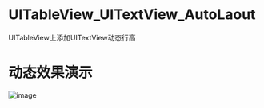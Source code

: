 # UITableView_UITextView_AutoLaout
UITableView上添加UITextView动态行高
# 动态效果演示
![image](https://github.com/shanggquan/UITableView_UITextView_AutoLaout/blob/master/%E5%8A%A8%E6%80%81%E8%A1%8C%E9%AB%98.gif?raw=true)   
